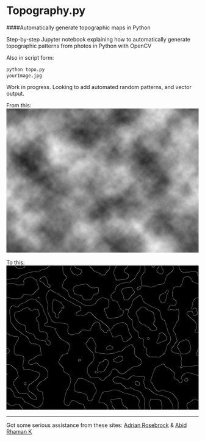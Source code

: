 # Topography.py
####Automatically generate topographic maps in Python

Step-by-step Jupyter notebook explaining how to automatically generate topographic patterns from photos in Python with OpenCV

Also in script form: <pre><code>python topo.py yourImage.jpg</code></pre>

Work in progress.  Looking to add automated random patterns, and vector output. 

From this:
![clouds image](/clouds.jpg)

To this:
![topo image](/topo_image.png)

*** 
Got some serious assistance from these sites: 
[Adrian Rosebrock](http://www.pyimagesearch.com/2015/04/06/zero-parameter-automatic-canny-edge-detection-with-python-and-opencv/)
& [Abid Rhaman K](http://stackoverflow.com/a/11072667/4654968)
